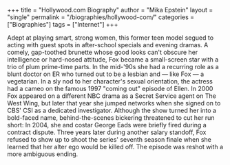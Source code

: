 +++
title = "Hollywood.com Biography"
author = "Mika Epstein"
layout = "single"
permalink = "/biographies/hollywood-com/"
categories = ["Biographies"]
tags = ["Internet"]
+++

Adept at playing smart, strong women, this former teen model segued to acting with guest spots in after-school specials and evening dramas. A comely, gap-toothed brunette whose good looks can't obscure her intelligence or hard-nosed attitude, Fox became a small-screen star with a trio of plum prime-time parts. In the mid-'90s she had a recurring role as a blunt doctor on ER who turned out to be a lesbian and — like Fox — a vegetarian. In a sly nod to her character's sexual orientation, the actress had a cameo on the famous 1997 "coming out" episode of Ellen. In 2000 Fox appeared on a different NBC drama as a Secret Service agent on The West Wing, but later that year she jumped networks when she signed on to CBS' CSI as a dedicated investigator. Although the show turned her into a bold-faced name, behind-the-scenes bickering threatened to cut her run short: In 2004, she and costar George Eads were briefly fired during a contract dispute. Three years later during another salary standoff, Fox refused to show up to shoot the series' seventh season finale when she learned that her alter ego would be killed off. The episode was reshot with a more ambiguous ending.